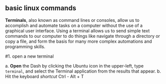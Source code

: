 ## basic linux commands 

**Terminals**, also known as command lines or consoles, allow us to accomplish and automate tasks on a computer without the use of a graphical user interface. Using a terminal allows us to send simple text commands to our computer to do things like navigate through a directory or copy a file, and form the basis for many more complex automations and programming skills. 

#1. open a new terminal 

a. **Open** the Dash by clicking the Ubuntu icon in the upper-left, type `terminal`, and select the Terminal application from the results that appear.
b. Hit the keyboard _shortcut_ Ctrl - Alt + T 

